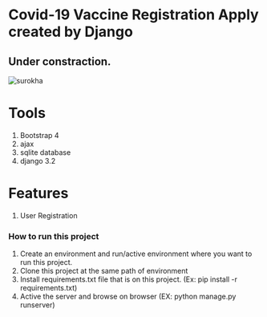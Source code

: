 # Covid-19 Vaccine Registration Apply created by Django

## Under constraction.

![surokha](https://user-images.githubusercontent.com/20764328/126261615-d4f54e35-86ae-4113-a580-02fb94448780.PNG)

# Tools
1. Bootstrap 4
2. ajax
3. sqlite database 
4. django 3.2

# Features
1. User Registration

### How to run this project
1. Create an environment and run/active environment where you want to run this project.
2. Clone this project at the same path of environment
3. Install requirements.txt file that is on this project. (Ex: pip install -r requirements.txt)
4. Active the server and browse on browser (EX: python manage.py runserver) 

